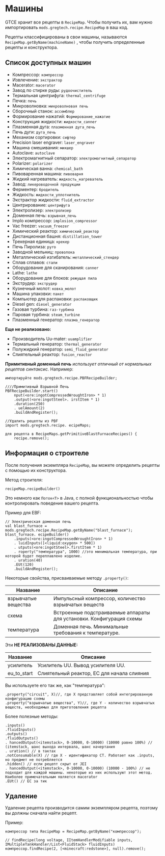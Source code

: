 # Машины

GTCE хранит все рецепты в `RecipeMap`. Чтобы получить их, вам нужно импортировать `mods.gregtech.recipe.RecipeMap` в ваш код.

Рецепты классифицированы в свои машины, называются `RecipeMap.getByName(machineName)` , чтобы получить определенные рецепты и конструктора.

## Список доступных машин

- Компрессор: `компрессор`
- Извлечение: `экстрактор`
- Macerator: `macerator`
- Завод по стирке руды: `рудоочиститель`
- Термальная центрифуга: `thermal_centrifuge`
- Печка: `печь`
- Микроволновка: `микроволновая печь`
- Сборочный станок: `ассемблер`
- Формирование нажатий: `Формирование_нажатие`
- Конструкция жидкости: `жидкости_canner`
- Плазменная дуга: `плазменная дуга_печь`
- Печь дуги: `дуга_печь`
- Механизм сортировки: `сифтер`
- Precision laser engraver: `laser_engraver`
- Машина смешивания: `микшер`
- Autoclave: `autoclave`
- Электромагнитный сепаратор: `электромагнитный_сепаратор`
- Polarizer: `polarizer`
- Химическая ванна: `chemical_bath`
- Пивоваренная машина: `пивоварня`
- Жидкий нагреватель: `жидкость_нагреватель`
- Завод: `ликероводочной продукции`
- Ферментер: `бродитель`
- Жидкость: `жидкости_уплотнитель`
- Экстрактор жидкости: `fluid_extractor`
- Центрирование: `центрифуга`
- Электролизер: `электролизер`
- Доменная печь: `взрывная_печь`
- Implo компрессор: `implosion_compressor`
- Vac freezer: `vacuum_freezer`
- Химический реактор: `химический_реактор`
- Дистанционная башня: `distillation_tower`
- Трекерная единица: `крекер`
- Печь Пиролиза: `pyro`
- Заводной мельниц: `проволока`
- Металлический изгибатель: `металлический_стендер`
- Сплав сплавов: `стали`
- Оборудование для сканирования: `canner`
- Lathe: `lathe`
- Оборудование для блоков: `режущая пила`
- Экструдер: `экструдер`
- Кузнечный молот: `ковка_молот`
- Машина упаковки: `пакет`
- Компьютер для распаковки: `распаковщик`
- Diesel gen: `diesel_generator`
- Газовая турбина: `газ-турбина`
- Паровая турбина: `steam_turbine`
- Плазменный генератор: `плазма_генератор`

**Еще не реализовано:**

- Производитель Uu-mater: `uuamplifier`
- Термальный генератор: `thermal_generator`
- Полужидкий генератор: `semi_fluid_generator`
- Слиятельный реактор: `fusion_reactor`

**Примитивный доменный печь** *использует отличный от нормальных рецептов синтаксис.* Например:

```zenscript
импортируйте mods.gregtech.recipe.PBFRecipeBuilder;

////Примитивный Взрывной Печь
PBFRecipeBuilder.start()
    nput(<ore:ingotCompressedWroughtIron> * 1)
    .output(<ore:ingotSteel>. irstItem * 1)
    .duration(250)
    . uelAmount(2)
    .buildAndRegister();

//Удалить рецепты из PBF
import mods.gregtech.recipe. ecipeMaps;

для рецепта в RecipeMaps.getPrimitiveBlastFurnaceRecipes() {
    recipe.remove();
```

## Информация о строителе

После получения экземпляра `RecipeMap`, вы можете определить рецепты с помощью их конструктора.

Метод строителя:

```zenscript
recipeMap.recipeBuilder()
```

Это немного как `Поток<T>` в Java, с полной функциональностью чтобы контролировать поведение вашего рецепта.

Пример для EBF:

```zenscript
// Электрическая доменная печь
val blast_furnace = mods.gregtech.recipe.RecipeMap.getByName("blast_furnace");
blast_furnace. ecipeBuilder()
    .inputs(<ore:ingotCompressedWroughtIron> * 1)
    . luidInputs([<liquid:oxygen> * 500])
    . utputs(<ore:ingotSteel>.firstItem * 1)
    . roperty("температура", 1000) //это минимальная температура, при которой будет переплавлено изделие.
    . uration(40)
    .EUt(120)
    .buildAndRegister();
```

Некоторые свойства, присваиваемые методу `.property()`:

| Название            | Описание                                                             |
| ------------------- | -------------------------------------------------------------------- |
| взрывчатые вещества | Импульсный компрессор, количество взрывчатых веществ                 |
| схема               | Встроенные подстраиваемые аппараты для установки. Конфигурация схемы |
| температура         | Доменная печь. Минимальные требования к температуре.                 |

Эти **НЕ РЕАЛИЗОВАНЫ ДАННЫЕ:**

| Название      | Описание                                   |
| ------------- | ------------------------------------------ |
| усилитель     | Усилитель UU. Вывод усилителя UU.          |
| eu_to_start | Слиятельный реактор, ЕС для начала слияния |

Вы используете его так же, как "температура":

```zenscript
.property("circuit", X)//, где X представляет собой интегрированную конфигурацию схемы
.property("взрывчатые вещества", Y)//, где Y - количество взрывчатых веществ, необходимых для приготовления рецепта
```

Более полезные методы:

```zenscript
.inputs()
.fluidInputs()
.outputs()
.fluidOutputs()
. hancedOutput(<itemstack>, 0-10000, 0-10000) (10000 равно 100%) // (itemstack, шанс выхода интервала, шанс начертания
. uration() // в тактах
.notConsumable(X) // где X - идентификатор CT. Работает как .inputs, но предмет не потребляется
.hidden() // если рецепт скрыт от JEI
. hancedOutput(<itemstack>, 0-10000, 0-10000) (10000 - 100%) // не подходит для каждой машины. некоторые из них используют этот метод. Наиболее примечательным является macerator
.EUt() // ЕС за тик
```

## Удаление

Удаление рецепта производится самим экземпляром рецепта, поэтому вы должны сначала найти рецепт.

Пример:

```zenscript
компрессор типа RecipeMap = RecipeMap.getByName("компрессор");

// findRecipe(long voltage, IItemHandlerModifiable inputs, IMultipleTankHandler/List<FluidStack> fluidInputs)
компрессор.findRecipe(2, [<minecraft:redstone>], null).remove();
```
